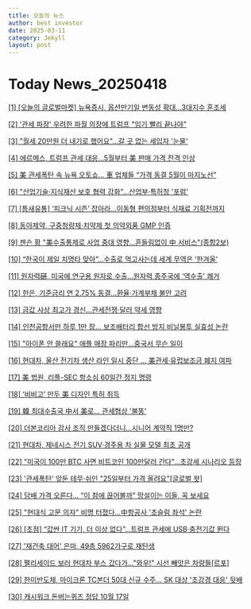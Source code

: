 ```yaml
---
title: 오늘의 뉴스
author: best investor
date: 2025-03-11
category: Jekyll
layout: post
---
```


# Today News_20250418

[[1]  [오늘의 글로벌마켓] 뉴욕증시, 옵션만기일 변동성 확대...3대지수 혼조세](https://www.opinionnews.co.kr/news/articleView.html?idxno=115911)

[[2]  '관세 파장' 우려한 파월 의장에 트럼프 "임기 빨리 끝나야"](http://v.daum.net/v/20250418005100714)

[[3]  "월세 20만원 더 내기로 했어요"…갈 곳 없는 세입자 '눈물'](http://v.daum.net/v/20250417180604340)

[[4]  에르메스, 트럼프 관세 대응...5월부터 美 판매 가격 전격 인상](https://www.g-enews.com/article/Global-Biz/2025/04/2025041721362443543bc914ac71_1)

[[5]  美 관세폭탄 속 뉴욕 오토쇼... 車 업체들 “가격 동결 5월이 마지노선”](http://v.daum.net/v/20250417140641201)

[[6]  "산업기술·지식재산 보호 협력 강화"…산업부·특허청 '포럼'](http://v.daum.net/v/20250417100027196)

[[7]  [틈새유통] ‘피크닉 시즌’ 잡아라…이동형 편의점부터 식재료 기획전까지](https://www.ddaily.co.kr/page/view/2025041614454697766)

[[8]  동아제약, 구중청량제·치약제 첫 의약외품 GMP 인증](http://v.daum.net/v/20250416154845807)

[[9]  젠슨 황 "美수출통제로 사업 중대 영향…흔들림없이 中 서비스"(종합2보)](http://v.daum.net/v/20250417184018259)

[[10]  “한국이 제일 치명타 맞아”…수출로 먹고사는데 세계 무역은 ‘한겨울’](http://v.daum.net/v/20250417213615890)

[[11]  원자력硏, 미국에 연구용 원자로 수출...원자력 종주국에 ‘역수출’ 쾌거](http://v.daum.net/v/20250417012255341)

[[12]  한은, 기준금리 연 2.75% 동결…환율·가계부채 불안 고려](http://v.daum.net/v/20250417095503851)

[[13]  금값 사상 최고가 경신…관세전쟁·달러 약세 영향](http://v.daum.net/v/20250417071234331)

[[14]  인천공항서만 하루 1만 장... 보조배터리 합선 방지 비닐봉투 실효성 논란](http://v.daum.net/v/20250417150034677)

[[15]  "아이폰 안 쓸래요" 애플 매장 파리만…중국서 무슨 일이](http://v.daum.net/v/20250417175605982)

[[16]  현대차, 울산 전기차 생산 라인 일시 중단 … 美관세·유럽보조금 폐지 여파](https://biz.newdaily.co.kr/site/data/html/2025/04/17/2025041700485.html)

[[17]  美 법원, 리플-SEC 항소심 60일간 정지 명령](http://v.daum.net/v/20250417084221876)

[[18]  ‘비비고’ 만두 美 디자인 특허 취득](http://v.daum.net/v/20250417183141062)

[[19]  韓 최대수출국 中서 美로… 관세협상 '불똥'](https://www.mk.co.kr/news/economy/11293324)

[[20]  더본코리아 감사 조직 만들겠다더니...시니어 계약직 1명만?](http://v.daum.net/v/20250417165648657)

[[21]  현대차, 제네시스 전기 SUV·경주용 차 실물 모델 최초 공개](http://v.daum.net/v/20250416210008421)

[[22]  "미국이 100만 BTC 사면 비트코인 100만달러 간다"…초강세 시나리오 등장](https://www.digitaltoday.co.kr/news/articleView.html?idxno=562197)

[[23]  '관세폭탄' 앞둔 테무·쉬인 "25일부터 가격 올려요"[글로벌 왓]](http://v.daum.net/v/20250417151211349)

[[24]  담배 가격 오른다… “이 참에 끊어볼까” 망설이는 이들, 꼭 보세요](http://v.daum.net/v/20250416223429864)

[[25]  "현대식 고문 의자" 비명 터졌다…中항공사 '초슬림 좌석' 논란](http://v.daum.net/v/20250417114121429)

[[26]  [초점] “값싼 IT 기기, 더 이상 없다”…트럼프 관세에 USB·충전기값 뛴다](https://www.g-enews.com/article/Global-Biz/2025/04/2025041716123415689a1f309431_1)

[[27]  '재건축 대어' 은마, 49층 5962가구로 재탄생](http://v.daum.net/v/20250417171512507)

[[28]  팰리세이드 보러 현대차 부스 갔다가…"와우!" 시선 빼앗은 차량들[르포]](http://v.daum.net/v/20250417084950110)

[[29]  한미반도체, 마이크론 TC본더 50대 신규 수주… SK 대상 '초강경 대응' 뒷배](https://thelec.kr/news/articleView.html?idxno=35090)

[[30]  캐시워크 돈버는퀴즈 정답 10월 17일](http://v.daum.net/v/20221017090202135)

